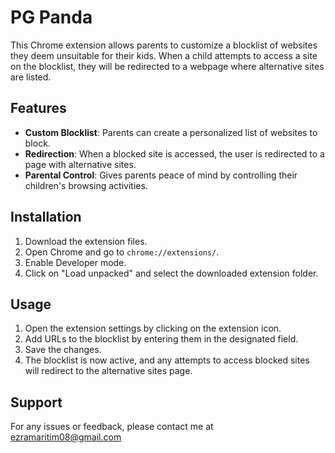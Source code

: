 # PG Panda

This Chrome extension allows parents to customize a blocklist of websites they deem unsuitable for their kids. 
When a child attempts to access a site on the blocklist, they will be redirected to a webpage where alternative 
sites are listed.

## Features
- **Custom Blocklist**: Parents can create a personalized list of websites to block.
- **Redirection**: When a blocked site is accessed, the user is redirected to a page with alternative sites.
- **Parental Control**: Gives parents peace of mind by controlling their children's browsing activities.

## Installation
1. Download the extension files.
2. Open Chrome and go to `chrome://extensions/`.
3. Enable Developer mode.
4. Click on "Load unpacked" and select the downloaded extension folder.

## Usage
1. Open the extension settings by clicking on the extension icon.
2. Add URLs to the blocklist by entering them in the designated field.
3. Save the changes.
4. The blocklist is now active, and any attempts to access blocked sites will redirect to the alternative sites page.

## Support
For any issues or feedback, please contact me at ezramaritim08@gmail.com
